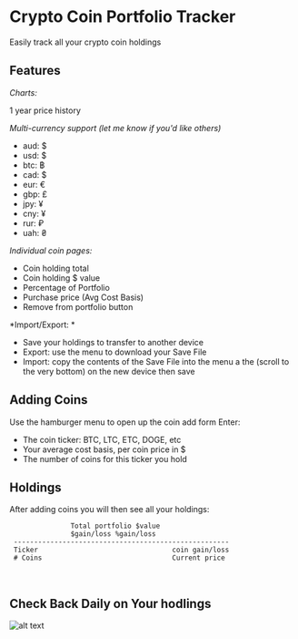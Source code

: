 # Crypto Coin Portfolio Tracker

Easily track all your crypto coin holdings
## Features

*Charts:* 

1 year price history


*Multi-currency support (let me know if you'd like others)*

   * aud: $
   * usd: $
   * btc: ฿
   * cad: $
   * eur: €
   * gbp: £
   * jpy: ¥
   * cny: ¥
   * rur: ₽
   * uah: ₴


*Individual coin pages:*

* Coin holding total
* Coin holding $ value
* Percentage of Portfolio
* Purchase price (Avg Cost Basis)
* Remove from portfolio button


*Import/Export: *

* Save your holdings to transfer to another device 
* Export: use the menu to download your Save File
* Import: copy the contents of the Save File into the menu a the (scroll to the very bottom) on the new device then save

## Adding Coins

Use the hamburger menu to open up the coin add form
Enter:
 - The coin ticker: BTC, LTC, ETC, DOGE, etc  
 - Your average cost basis, per coin price in $
 - The number of coins for this ticker you hold

## Holdings 

After adding coins you will then see all your holdings:

```
               Total portfolio $value
               $gain/loss %gain/loss
 -----------------------------------------------------              
 Ticker                                 coin gain/loss 
 # Coins                                Current price
``` 
 
               
               
## Check Back Daily on Your hodlings

![alt text](http://i.imgur.com/3QULYvh.png "CoinFox")
